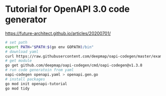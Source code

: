 # Tutorial for OpenAPI 3.0 code generator

https://future-architect.github.io/articles/20200701/

```zsh
# set path
export PATH="$PATH:$(go env GOPATH)/bin"
# download yaml
curl https://raw.githubusercontent.com/deepmap/oapi-codegen/master/examples/petstore-expanded/petstore-expanded.yaml -o openapi.yaml
# get module
go get github.com/deepmap/oapi-codegen/cmd/oapi-codegen@v1.3.8
# run code generatoin from yaml
oapi-codegen openapi.yaml > openapi.gen.go
# install packages
go mod init openapi-tutorial
go mod tidy
```
